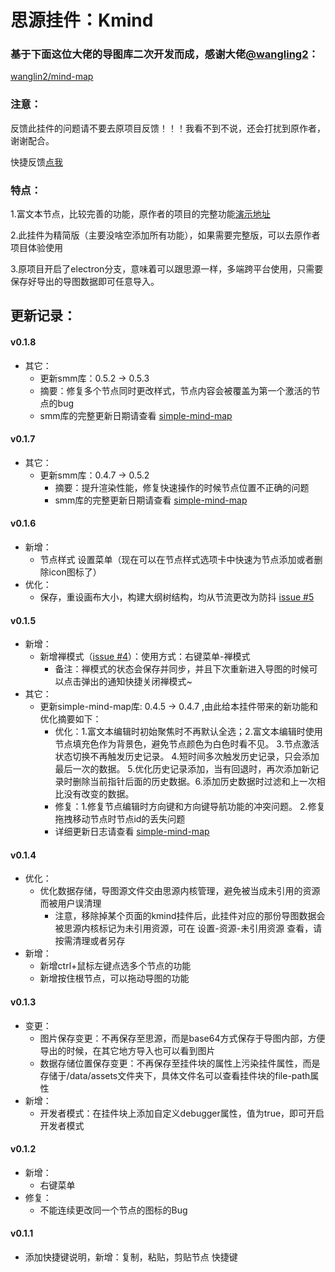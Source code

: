 # 思源挂件：Kmind


### 基于下面这位大佬的导图库二次开发而成，感谢大佬[@wangling2](https://github.com/wanglin2)：

[wanglin2/mind-map](https://github.com/wanglin2/mind-map)

### 注意：
反馈此挂件的问题请不要去原项目反馈！！！我看不到不说，还会打扰到原作者，谢谢配合。

快捷反馈[点我](https://github.com/suka233/siyuan-Kmind/issues)

### 特点：

1.富文本节点，比较完善的功能，原作者的项目的完整功能[演示地址](https://wanglin2.github.io/mind-map/#/)

2.此挂件为精简版（主要没啥空添加所有功能），如果需要完整版，可以去原作者项目体验使用

3.原项目开启了electron分支，意味着可以跟思源一样，多端跨平台使用，只需要保存好导出的导图数据即可任意导入。

## 更新记录：

#### v0.1.8
- 其它：
  -  更新smm库：0.5.2 -> 0.5.3
    - 摘要：修复多个节点同时更改样式，节点内容会被覆盖为第一个激活的节点的bug
    - smm库的完整更新日期请查看 [simple-mind-map](https://wanglin2.github.io/mind-map/#/doc/zh/changelog)

#### v0.1.7
- 其它：
  - 更新smm库：0.4.7 -> 0.5.2
    - 摘要：提升渲染性能，修复快速操作的时候节点位置不正确的问题
    - smm库的完整更新日期请查看 [simple-mind-map](https://wanglin2.github.io/mind-map/#/doc/zh/changelog)

#### v0.1.6
- 新增：
  - 节点样式 设置菜单（现在可以在节点样式选项卡中快速为节点添加或者删除icon图标了）
- 优化：
  - 保存，重设画布大小，构建大纲树结构，均从节流更改为防抖 [issue #5](https://github.com/suka233/siyuan-Kmind/issues/5)

#### v0.1.5
- 新增：
  - 新增禅模式（[issue #4](https://github.com/suka233/siyuan-Kmind/issues/4)）：使用方式：右键菜单-禅模式
    - 备注：禅模式的状态会保存并同步，并且下次重新进入导图的时候可以点击弹出的通知快捷关闭禅模式~
- 其它：
  - 更新simple-mind-map库: 0.4.5 -> 0.4.7 ,由此给本挂件带来的新功能和优化摘要如下：
    - 优化：1.富文本编辑时初始聚焦时不再默认全选；2.富文本编辑时使用节点填充色作为背景色，避免节点颜色为白色时看不见。 3.节点激活状态切换不再触发历史记录。 4.短时间多次触发历史记录，只会添加最后一次的数据。 5.优化历史记录添加，当有回退时，再次添加新记录时删除当前指针后面的历史数据。6.添加历史数据时过滤和上一次相比没有改变的数据。
    - 修复：1.修复节点编辑时方向键和方向键导航功能的冲突问题。 2.修复拖拽移动节点时节点id的丢失问题
    - 详细更新日志请查看 [simple-mind-map](https://wanglin2.github.io/mind-map/#/doc/zh/changelog)
#### v0.1.4
- 优化：
  - 优化数据存储，导图源文件交由思源内核管理，避免被当成未引用的资源而被用户误清理
    - 注意，移除掉某个页面的kmind挂件后，此挂件对应的那份导图数据会被思源内核标记为未引用资源，可在 设置-资源-未引用资源 查看，请按需清理或者另存
- 新增：
  - 新增ctrl+鼠标左键点选多个节点的功能
  - 新增按住根节点，可以拖动导图的功能
#### v0.1.3
- 变更：
  - 图片保存变更：不再保存至思源，而是base64方式保存于导图内部，方便导出的时候，在其它地方导入也可以看到图片
  - 数据存储位置保存变更：不再保存至挂件块的属性上污染挂件属性，而是存储于/data/assets文件夹下，具体文件名可以查看挂件块的file-path属性
- 新增：
  - 开发者模式：在挂件块上添加自定义debugger属性，值为true，即可开启开发者模式

#### v0.1.2
- 新增：
  - 右键菜单
- 修复：
  - 不能连续更改同一个节点的图标的Bug

#### v0.1.1
- 添加快捷键说明，新增：复制，粘贴，剪贴节点 快捷键

